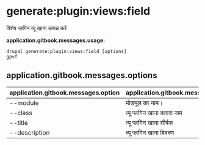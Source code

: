 # generate:plugin:views:field
विशेष प्लगिन व्यू खाना उत्पन्न करें

**application.gitbook.messages.usage:**
```
drupal generate:plugin:views:field [options]
gpvf
```

## application.gitbook.messages.options
application.gitbook.messages.option | application.gitbook.messages.details
-------|-------------
--module | मोड्यूल का नाम।
--class | व्यू प्लगिन खाना क्लास नाम
--title | व्यू प्लगिन खाना शीर्षक
--description | व्यू प्लगिन खाना विवरण
